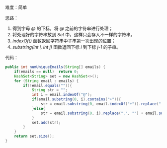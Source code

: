 难度：简单

思路：

1. 得到字母 *@* 的下标，将 *@* 之前的字符串进行处理；
2. 将处理好的字符串放到 *Set* 中，这样只会存入不一样的字符串。
3. *indexOf()* 函数返回字符串中子串第一次出现的位置；
4. *substring(int i, int j)* 函数返回下标 *i* 到下标 *j-1* 的子串。

代码：

```java
public int numUniqueEmails(String[] emails) {
    if(emails == null)  return 0;
    HashSet<String> set = new HashSet<>();
    for (String email : emails) {
        if(!email.equals("")){
            String str = "";
            int i = email.indexOf("@");
            if(email.substring(0, i).contains("+")){
                str = email.substring(0, email.indexOf("+")).replace(".", "") + email.substring(i, email.length());
            }else{
                str = email.substring(0, i).replace(".", "") + email.substring(i, email.length());
            }
            set.add(str);
        }
    }
    return set.size();
}
```



